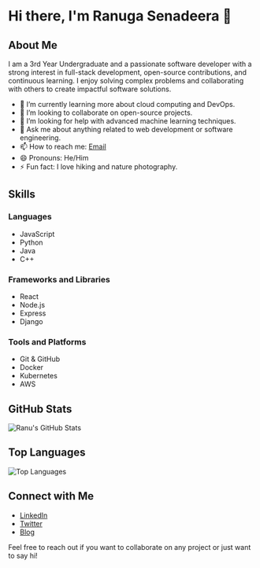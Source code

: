 # Hi there, I'm Ranuga Senadeera 👋

## About Me

I am a 3rd Year Undergraduate and a passionate software developer with a strong interest in full-stack development, open-source contributions, and continuous learning. I enjoy solving complex problems and collaborating with others to create impactful software solutions.

- 🌱 I’m currently learning more about cloud computing and DevOps.
- 👯 I’m looking to collaborate on open-source projects.
- 🤔 I’m looking for help with advanced machine learning techniques.
- 💬 Ask me about anything related to web development or software engineering.
- 📫 How to reach me: [Email](mailto:your-email@example.com)
- 😄 Pronouns: He/Him
- ⚡ Fun fact: I love hiking and nature photography.

## Skills

### Languages
- JavaScript
- Python
- Java
- C++

### Frameworks and Libraries
- React
- Node.js
- Express
- Django

### Tools and Platforms
- Git & GitHub
- Docker
- Kubernetes
- AWS

## GitHub Stats

![Ranu's GitHub Stats](https://github-readme-stats.vercel.app/api?username=ranugasenadeera&show_icons=true&theme=radical)

## Top Languages

![Top Languages](https://github-readme-stats.vercel.app/api/top-langs/?username=ranugasenadeera&layout=compact&theme=radical)

## Connect with Me

- [LinkedIn](https://www.linkedin.com/in/ranugasenadeera)
- [Twitter](https://twitter.com/ranugasenadeera)
- [Blog](https://your-blog-url.com)

Feel free to reach out if you want to collaborate on any project or just want to say hi!
